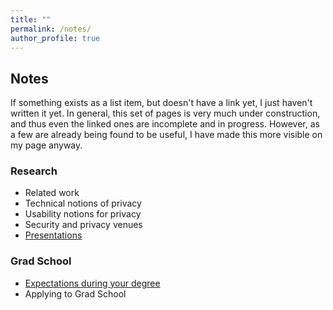 ```yaml
---
title: ""
permalink: /notes/
author_profile: true
---
```


<h2>Notes</h2>
If something exists as a list item, but doesn't have a link yet, I just haven't written it yet. In general, this set of pages is very much under construction, and thus even the linked ones are incomplete and in progress. However, as a few are already being found to be useful, I have made this more visible on my page anyway. 

<h3>Research</h3>
<ul>
  <li>Related work</li>
  <li>Technical notions of privacy</li>
  <li>Usability notions for privacy</li>
  <li>Security and privacy venues</li>
  <li><a href="https://bkacsmar.github.io/presentationnotes/">Presentations</a></li>
</ul>


<h3>Grad School</h3>
<ul>
  <li><a href="https://bkacsmar.github.io//expectationsforstudents/">Expectations during your degree</a></li>
  <li>Applying to Grad School</li>
</ul>

 
